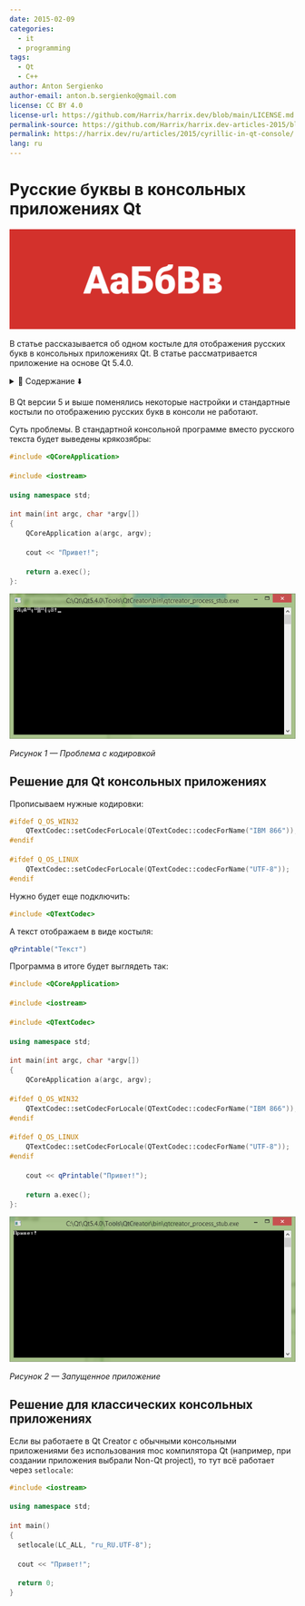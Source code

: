 ```yaml
---
date: 2015-02-09
categories:
  - it
  - programming
tags:
  - Qt
  - C++
author: Anton Sergienko
author-email: anton.b.sergienko@gmail.com
license: CC BY 4.0
license-url: https://github.com/Harrix/harrix.dev/blob/main/LICENSE.md
permalink-source: https://github.com/Harrix/harrix.dev-articles-2015/blob/main/cyrillic-in-qt-console/cyrillic-in-qt-console.md
permalink: https://harrix.dev/ru/articles/2015/cyrillic-in-qt-console/
lang: ru
---
```


# Русские буквы в консольных приложениях Qt

![Featured image](featured-image.svg)

В статье рассказывается об одном костыле для отображения русских букв в консольных приложениях Qt. В статье рассматривается приложение на основе Qt 5.4.0.

<details>
<summary>📖 Содержание ⬇️</summary>

## Содержание

- [Решение для Qt консольных приложениях](#решение-для-qt-консольных-приложениях)
- [Решение для классических консольных приложениях](#решение-для-классических-консольных-приложениях)

</details>

В Qt версии 5 и выше поменялись некоторые настройки и стандартные костыли по отображению русских букв в консоли не работают.

Суть проблемы. В стандартной консольной программе вместо русского текста будет выведены крякозябры:

```cpp
#include <QCoreApplication>

#include <iostream>

using namespace std;

int main(int argc, char *argv[])
{
    QCoreApplication a(argc, argv);

    cout << "Привет!";

    return a.exec();
}:
```

![Проблема с кодировкой](img/error.png)

_Рисунок 1 — Проблема с кодировкой_

## Решение для Qt консольных приложениях

Прописываем нужные кодировки:

```cpp
#ifdef Q_OS_WIN32
    QTextCodec::setCodecForLocale(QTextCodec::codecForName("IBM 866"));
#endif

#ifdef Q_OS_LINUX
    QTextCodec::setCodecForLocale(QTextCodec::codecForName("UTF-8"));
#endif
```

Нужно будет еще подключить:

```cpp
#include <QTextCodec>
```

А текст отображаем в виде костыля:

```cpp
qPrintable("Текст")
```

Программа в итоге будет выглядеть так:

```cpp
#include <QCoreApplication>

#include <iostream>

#include <QTextCodec>

using namespace std;

int main(int argc, char *argv[])
{
    QCoreApplication a(argc, argv);

#ifdef Q_OS_WIN32
    QTextCodec::setCodecForLocale(QTextCodec::codecForName("IBM 866"));
#endif

#ifdef Q_OS_LINUX
    QTextCodec::setCodecForLocale(QTextCodec::codecForName("UTF-8"));
#endif

    cout << qPrintable("Привет!");

    return a.exec();
}:

```

![Запущенное приложение](img/run.png)

_Рисунок 2 — Запущенное приложение_

## Решение для классических консольных приложениях

Если вы работаете в Qt Creator с обычными консольными приложениями без использования moc компилятора Qt (например, при создании приложения выбрали Non-Qt project), то тут всё работает через `setlocale`:

```cpp
#include <iostream>

using namespace std;

int main()
{
  setlocale(LC_ALL, "ru_RU.UTF-8");

  cout << "Привет!";

  return 0;
}
```
